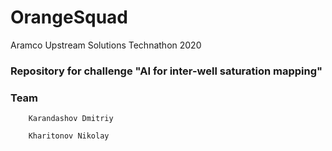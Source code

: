 # OrangeSquad

Aramco Upstream Solutions Technathon 2020
### Repository for challenge "AI for inter-well saturation mapping"

###     Team

        Karandashov Dmitriy

        Kharitonov Nikolay
